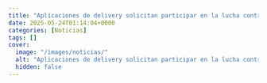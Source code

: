 ```yaml
---
title: "Aplicaciones de delivery solicitan participar en la lucha contra la inseguridad"
date: 2025-05-24T01:14:04+0000
categories: [Noticias]
tags: []
cover:
  image: "/images/noticias/"
  alt: "Aplicaciones de delivery solicitan participar en la lucha contra la inseguridad"
  hidden: false
---
```



